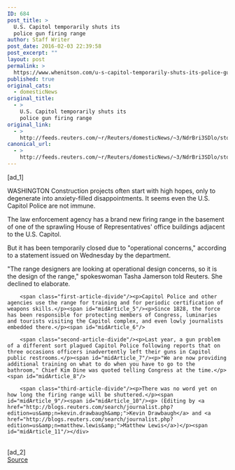 ```yaml
---
ID: 684
post_title: >
  U.S. Capitol temporarily shuts its
  police gun firing range
author: Staff Writer
post_date: 2016-02-03 22:39:58
post_excerpt: ""
layout: post
permalink: >
  https://www.whenitson.com/u-s-capitol-temporarily-shuts-its-police-gun-firing-range/
published: true
original_cats:
  - domesticNews
original_title:
  - >
    U.S. Capitol temporarily shuts its
    police gun firing range
original_link:
  - >
    http://feeds.reuters.com/~r/Reuters/domesticNews/~3/NdrBri3SDlo/story01.htm
canonical_url:
  - >
    http://feeds.reuters.com/~r/Reuters/domesticNews/~3/NdrBri3SDlo/story01.htm
---
```

 [ad_1]
<br><div id="articleText">
<span id="midArticle_start"/>

<span id="midArticle_0"/><span class="focusParagraph" readability="4"><p><span class="articleLocation">WASHINGTON</span> Construction projects often start with high hopes, only to degenerate into anxiety-filled disappointments. It seems even the U.S. Capitol Police are not immune.</p></span><span id="midArticle_1"/><p>The law enforcement agency has a brand new firing range in the basement of one of the sprawling House of Representatives' office buildings adjacent to the U.S. Capitol.</p><span id="midArticle_2"/><p>But it has been temporarily closed due to "operational concerns," according to a statement issued on Wednesday by the department.</p><span id="midArticle_3"/><p>"The range designers are looking at operational design concerns, so it is the design of the range," spokeswoman Tasha Jamerson told Reuters. She declined to elaborate.</p><span id="midArticle_4"/>
        
        <span class="first-article-divide"/><p>Capitol Police and other agencies use the range for training and for periodic certification of weapons skills.</p><span id="midArticle_5"/><p>Since 1828, the force has been responsible for protecting members of Congress, luminaries and tourists visiting the Capitol complex, and even lowly journalists embedded there.</p><span id="midArticle_6"/>
        
        <span class="second-article-divide"/><p>Last year, a gun problem of a different sort plagued Capitol Police following reports that on three occasions officers inadvertently left their guns in Capitol public restrooms.</p><span id="midArticle_7"/><p>"We are now providing additional training on what to do when you have to go to the bathroom," Chief Kim Dine was quoted telling Congress at the time.</p><span id="midArticle_8"/>
        
        <span class="third-article-divide"/><p>There was no word yet on how long the firing range will be shuttered.</p><span id="midArticle_9"/><span id="midArticle_10"/><p> (Editing by <a href="http://blogs.reuters.com/search/journalist.php?edition=us&amp;n=kevin.drawbaugh&amp;">Kevin Drawbaugh</a> and <a href="http://blogs.reuters.com/search/journalist.php?edition=us&amp;n=matthew.lewis&amp;">Matthew Lewis</a>)</p><span id="midArticle_11"/></div>
<br>[ad_2]
<br><a href="http://feeds.reuters.com/~r/Reuters/domesticNews/~3/NdrBri3SDlo/story01.htm">Source </a>